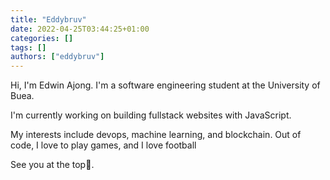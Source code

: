 ```yaml
---
title: "Eddybruv"
date: 2022-04-25T03:44:25+01:00
categories: []
tags: []
authors: ["eddybruv"]
---
```

 
Hi, I'm Edwin Ajong. I'm a software engineering student at the University of Buea.

I'm currently working on building fullstack websites with JavaScript.

My interests include devops, machine learning, and blockchain. Out of code, I love to play games, and I love football

See you at the top🚀.
